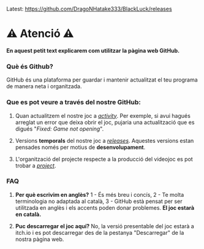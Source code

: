 Latest: https://github.com/DragoNHatake333/BlackLuck/releases



# ⚠ Atenció ⚠


**En aquest petit text explicarem com utilitzar la pàgina web GitHub.**





### Què és Github?


GitHub és una plataforma per guardar i mantenir actualitzat el teu programa de manera neta i organitzada.





### Que es pot veure a través del nostre GitHub:


1. Quan actualitzem el nostre joc a [*activity*](https://github.com/DragoNHatake333/BlackLuck/activity). Per exemple, si avui hagués arreglat un error que deixa obrir el joc, pujaria una actualització que es digués "*Fixed: Game not opening*".


2. Versions **temporals** del nostre joc a [*releases*](https://github.com/DragoNHatake333/BlackLuck/releases). Aquestes versions estan pensades només per motius de **desenvolupament**.


3. L'organització del projecte respecte a la producció del videojoc es pot trobar a [*project*](https://github.com/users/DragoNHatake333/projects/1).





### FAQ



1. **Per què escrivim en anglès?** 1 - És més breu i concís, 2 - Te molta terminologia no adaptada al català, 3 - GitHub està pensat per ser utilitzada en anglès i els accents poden donar problemes. **El joc estarà en català.**


2. **Puc descarregar el joc aquí?** No, la versió presentable del joc estarà a itch.io i es pot descarregar des de la pestanya "Descarregar" de la nostra pàgina web.
